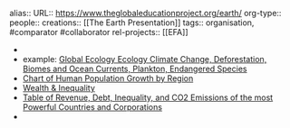 alias::
URL:: https://www.theglobaleducationproject.org/earth/
org-type::
people::
creations:: [[The Earth Presentation]]
tags:: organisation, #comparator #collaborator
rel-projects:: [[EFA]]



-
- example: [Global Ecology Ecology Climate Change, Deforestation, Biomes and Ocean Currents, Plankton, Endangered Species](https://www.theglobaleducationproject.org/earth/global-ecology)
- [Chart of Human Population Growth by Region](https://www.theglobaleducationproject.org/earth/global-ecology/human-population-growth-by-region)
- [Wealth & Inequality](https://www.theglobaleducationproject.org/earth/wealth-inequality)
- [Table of Revenue, Debt, Inequality, and CO2 Emissions of the most Powerful Countries and Corporations](https://www.theglobaleducationproject.org/earth/wealth-inequality/revenue-debt-inequality-and-co2-emissions-of-the-most-powerful-countries-and-corporations)
-

